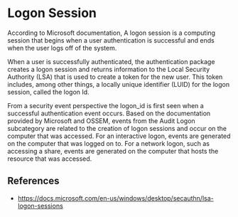 # Logon Session

According to Microsoft documentation, A logon session is a computing session that begins when a user authentication is successful and ends when the user logs off of the system.

When a user is successfully authenticated, the authentication package creates a logon session and returns information to the Local Security Authority (LSA) that is used to create a token for the new user. This token includes, among other things, a locally unique identifier (LUID) for the logon session, called the logon Id.

From a security event perspective the logon_id is first seen when a successful authentication event occurs.
Based on the documentation provided by Microsoft and OSSEM, events from the Audit Logon subcategory are related to the creation of logon sessions and occur on the computer that was accessed. For an interactive logon, events are generated on the computer that was logged on to. For a network logon, such as accessing a share, events are generated on the computer that hosts the resource that was accessed.

## References

* https://docs.microsoft.com/en-us/windows/desktop/secauthn/lsa-logon-sessions

